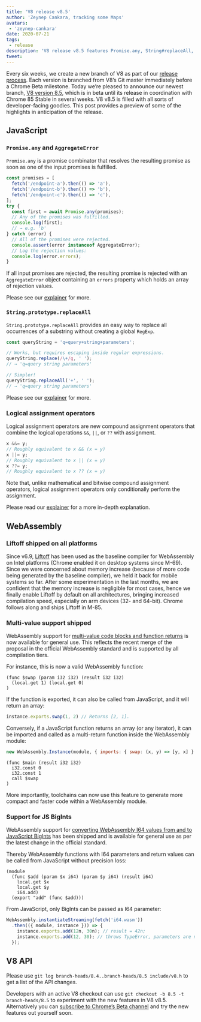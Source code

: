 ```yaml
---
title: 'V8 release v8.5'
author: 'Zeynep Cankara, tracking some Maps'
avatars:
 - 'zeynep-cankara'
date: 2020-07-21
tags:
 - release
description: 'V8 release v8.5 features Promise.any, String#replaceAll, logical assignment operators, WebAssembly multi-value and BigInt support, and performance improvements'
tweet:
---
```

Every six weeks, we create a new branch of V8 as part of our [release process](https://v8.dev/docs/release-process). Each version is branched from V8’s Git master immediately before a Chrome Beta milestone. Today we’re pleased to announce our newest branch, [V8 version 8.5](https://chromium.googlesource.com/v8/v8.git/+log/branch-heads/8.5), which is in beta until its release in coordination with Chrome 85 Stable in several weeks. V8 v8.5 is filled with all sorts of developer-facing goodies. This post provides a preview of some of the highlights in anticipation of the release.

## JavaScript

### `Promise.any` and `AggregateError`

`Promise.any` is a promise combinator that resolves the resulting promise as soon as one of the input promises is fulfilled.

```js
const promises = [
  fetch('/endpoint-a').then(() => 'a'),
  fetch('/endpoint-b').then(() => 'b'),
  fetch('/endpoint-c').then(() => 'c'),
];
try {
  const first = await Promise.any(promises);
  // Any of the promises was fulfilled.
  console.log(first);
  // → e.g. 'b'
} catch (error) {
  // All of the promises were rejected.
  console.assert(error instanceof AggregateError);
  // Log the rejection values:
  console.log(error.errors);
}
```

If all input promises are rejected, the resulting promise is rejected with an `AggregateError` object containing an `errors` property which holds an array of rejection values.

Please see our [explainer](https://v8.dev/features/promise-combinators#promise.any) for more.

### `String.prototype.replaceAll`

`String.prototype.replaceAll` provides an easy way to replace all occurrences of a substring without creating a global `RegExp`.

```js
const queryString = 'q=query+string+parameters';

// Works, but requires escaping inside regular expressions.
queryString.replace(/\+/g, ' ');
// → 'q=query string parameters'

// Simpler!
queryString.replaceAll('+', ' ');
// → 'q=query string parameters'
```

Please see our [explainer](https://v8.dev/features/string-replaceall) for more.

### Logical assignment operators

Logical assignment operators are new compound assignment operators that combine the logical operations `&&`, `||`, or `??` with assignment.

```javascript
x &&= y;
// Roughly equivalent to x && (x = y)
x ||= y;
// Roughly equivalent to x || (x = y)
x ??= y;
// Roughly equivalent to x ?? (x = y)
```

Note that, unlike mathematical and bitwise compound assignment operators, logical assignment operators only conditionally perform the assignment.

Please read our [explainer](https://v8.dev/features/logical-assignment) for a more in-depth explanation.

## WebAssembly

### Liftoff shipped on all platforms

Since v6.9, [Liftoff](https://v8.dev/blog/liftoff) has been used as the baseline compiler for WebAssembly on Intel platforms (Chrome enabled it on desktop systems since M-69). Since we were concerned about memory increase (because of more code being generated by the baseline compiler), we held it back for mobile systems so far. After some experimentation in the last months, we are confident that the memory increase is negligible for most cases, hence we finally enable Liftoff by default on all architectures, bringing increased compilation speed, especially on arm devices (32- and 64-bit). Chrome follows along and ships Liftoff in M-85.

### Multi-value support shipped

WebAssembly support for [multi-value code blocks and function returns](https://github.com/WebAssembly/multi-value) is now available for general use. This reflects the recent merge of the proposal in the official WebAssembly standard and is supported by all compilation tiers.

For instance, this is now a valid WebAssembly function:

```wasm
(func $swap (param i32 i32) (result i32 i32)
  (local.get 1) (local.get 0)
)
```

If the function is exported, it can also be called from JavaScript, and it will return an array:

```javascript
instance.exports.swap(1, 2) // Returns [2, 1].
```

Conversely, if a JavaScript function returns an array (or any iterator), it can be imported and called as a multi-return function inside the WebAssembly module:

```javascript
new WebAssembly.Instance(module, { imports: { swap: (x, y) => [y, x] } });
```

```wasm
(func $main (result i32 i32)
  i32.const 0
  i32.const 1
  call $swap
)
```

More importantly, toolchains can now use this feature to generate more compact and faster code within a WebAssembly module.

### Support for JS BigInts

WebAssembly support for [converting WebAssembly I64 values from and to JavaScript BigInts](https://github.com/WebAssembly/JS-BigInt-integration) has been shipped and is available for general use as per the latest change in the official standard.

Thereby WebAssembly functions with I64 parameters and return values can be called from JavaScript without precision loss:

```wasm
(module
  (func $add (param $x i64) (param $y i64) (result i64)
    local.get $x
    local.get $y
    i64.add)
  (export "add" (func $add)))
```

From JavaScript, only BigInts can be passed as I64 parameter:

```javascript
WebAssembly.instantiateStreaming(fetch('i64.wasm'))
  .then(({ module, instance })) => {
    instance.exports.add(12n, 30n); // result = 42n;
    instance.exports.add(12, 30); // throws TypeError, parameters are not of type BigInt.
  });
```

## V8 API

Please use `git log branch-heads/8.4..branch-heads/8.5 include/v8.h` to get a list of the API changes.

Developers with an active V8 checkout can use `git checkout -b 8.5 -t branch-heads/8.5` to experiment with the new features in V8 v8.5. Alternatively you can [subscribe to Chrome’s Beta channel](https://www.google.com/chrome/browser/beta.html) and try the new features out yourself soon.
